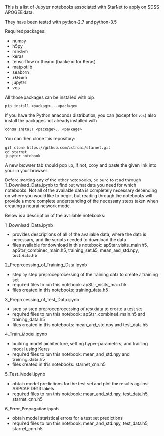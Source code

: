 This is a list of Jupyter notebooks associated with StarNet to apply on SDSS APOGEE data.
 
They have been tested with python-2.7 and python-3.5

Required packages:
- numpy
- h5py
- random
- keras
- tensorflow or theano (backend for Keras)
- matplotlib
- seaborn
- sklearn
- jupyter
- vos

All those packages can be installed with pip.

```
pip install <package>...<package>
```
If you have the Python anaconda distribution, you can (except for `vos`) also install the packages not already installed with
```
conda install <package>...<package>
```

You can then clone this repository:
```
git clone https://github.com/astroai/starnet.git
cd starnet
jupyter notebook
```
A new browser tab should pop up, if not, copy and paste the given link into your in your browser.

Before starting any of the other notebooks, be sure to read through 1_Download_Data.ipynb to find out what data you need for which notebooks.
 Not all of the available data is completely necessary depending on where you would like to begin, but reading through the notebooks will provide a more complete understanding of the necessary steps taken when creating a neural network model.

Below is a description of the available notebooks:

1_Download_Data.ipynb
- provides descriptions of all of the available data, where the data is necessary, and the scripts needed to download the data
- files available for download in this notebook: apStar_visits_main.h5, apStar_combined_main.h5, training_set.h5, mean_and_std.npy, test_data.h5

2_Preprocessing_of_Training_Data.ipynb
- step by step preproceprocessing of the training data to create a training set
- required files to run this notebook: apStar_visits_main.h5
- files created in this notebooks: training_data.h5

3_Preprocessing_of_Test_Data.ipynb
- step by step preproceprocessing of test data to create a test set
- required files to run this notebook: apStar_combined_main.h5 and training_data.h5
- files created in this notebooks: mean_and_std.npy and test_data.h5

4_Train_Model.ipynb
- building model architecture, setting hyper-parameters, and training model using Keras
- required files to run this notebook: mean_and_std.npy and training_data.h5
- files created in this notebooks: starnet_cnn.h5

5_Test_Model.ipynb
- obtain model predictions for the test set and plot the results against ASPCAP DR13 labels
- required files to run this notebook: mean_and_std.npy, test_data.h5, starnet_cnn.h5

6_Error_Propagation.ipynb
- obtain model statistical errors for a test set predictions
- required files to run this notebook: mean_and_std.npy, test_data.h5, starnet_cnn.h5
